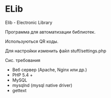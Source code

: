 # ELib
Elib - Electronic Library

Программа для автоматизации библиотек. 

Используються QR коды.

Для настройки изменить файл stuff/settings.php

Сис. требования
  - Веб сервер (Apache, Nginx или др.)
  - PHP 5.4 +
  - MySQL
  - mysqlnd (mysql native driver)    
  - gettext
